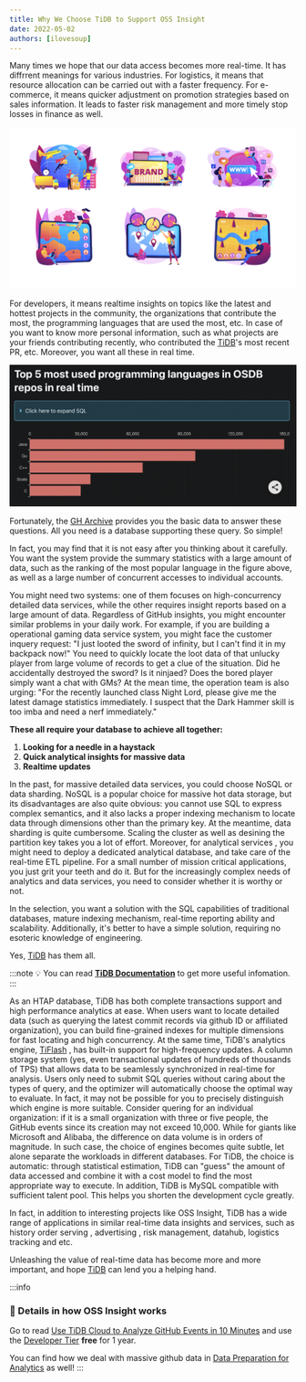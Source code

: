 ```yaml
---
title: Why We Choose TiDB to Support OSS Insight
date: 2022-05-02
authors: [ilovesoup]
---
```


Many times we hope that our data access becomes more real-time. It has diffrrent meanings for various industries. For logistics, it means that resource allocation can be carried out with a faster frequency. For e-commerce, it means quicker adjustment on promotion strategies based on sales information. It leads to faster risk management and more timely stop losses in finance as well.

<!--truncate-->

![](./scenerios.png)

For developers, it means realtime insights on topics like the latest and hottest projects in the community, the organizations that contribute the most, the programming languages that are used the most, etc. In case of you want to know more personal information, such as what projects are your friends contributing recently, who contributed the [TiDB](https://github.com/pingcap/tidb/?utm_source=ossinsight&utm_medium=referral)'s most recent PR, etc. Moreover, you want all these in real time.

![](./top5-languages.png)

Fortunately, the [GH Archive](https://www.gharchive.org/) provides you the basic data to answer these questions. All you need is a database supporting these query. So simple!

In fact, you may find that it is not easy after you thinking about it carefully. You want the system provide the summary statistics with a large amount of data, such as the ranking of the most popular language in the figure above, as well as a large number of concurrent accesses to individual accounts. 

You might need two systems: one of them focuses on high-concurrency detailed data services, while the other requires insight reports based on a large amount of data. Regardless of GitHub insights, you might encounter similar problems in your daily work. For example, if you are building a operational gaming data service system, you might face the customer inquery request: "I just looted the sword of infinity, but I can't find it in my backpack now!" You need to quickly locate the loot data of that unlucky player from large volume of records to get a clue of the situation. Did he accidentally destroyed the sword? Is it ninjaed? Does the bored player simply want a chat with GMs? At the mean time, the operation team is also urging: "For the recently launched class Night Lord, please give me the latest damage statistics immediately. I suspect that the Dark Hammer skill is too imba and need a nerf immediately."

**These all require your database to achieve all together:**
1. **Looking for a needle in a haystack**
2. **Quick analytical insights for massive data**
3. **Realtime updates**

In the past, for massive detailed data services, you could choose NoSQL or data sharding. NoSQL is a popular choice for massive hot data storage, but its disadvantages are also quite obvious: you cannot use SQL to express complex semantics, and it also lacks a proper indexing mechanism to locate data through dimensions other than the primary key.  At the meantime, data sharding is quite cumbersome. Scaling the cluster as well as desining the partition key takes you a lot of effort. Moreover, for analytical services , you might need to deploy a dedicated analytical database, and take care of the real-time ETL pipeline. For a small number of mission critical applications, you just grit your teeth and do it. But for the increasingly complex needs of analytics and data services, you need to consider whether it is worthy or not.

In the selection, you want a solution with the SQL capabilities of traditional databases, mature indexing mechanism, real-time reporting ability and scalability. Additionally, it's better to have a simple solution, requiring no esoteric knowledge of engineering.

Yes, [TiDB](https://en.pingcap.com/?utm_source=ossinsight&utm_medium=referral) has them all.

:::note
💡 You can read **[TiDB Documentation](https://docs.pingcap.com/tidb/stable/overview?utm_source=ossinsight&utm_medium=referral)** to get more useful infomation.
:::

As an HTAP database, TiDB has both complete transactions support and high performance analytics at ease. When users want to locate detailed data (such as querying the latest commit records via github ID or affiliated organization), you can build fine-grained indexes for multiple dimensions for fast locating and high concurrency. At the same time,  TiDB's analytics engine, [TiFlash](https://docs.pingcap.com/tidb/stable/tiflash-overview?utm_source=ossinsight&utm_medium=referral) , has built-in support for high-frequency updates. A column storage system (yes, even transactional updates of hundreds of thousands of TPS) that allows data to be seamlessly synchronized in real-time for analysis. Users only need to submit SQL queries without caring about the types of query, and the optimizer will automatically choose the optimal way to evaluate. In fact, it may not be possible for you to precisely distinguish which engine is more suitable. Consider quering for an individual organization: if it is a small organization with three or five people, the GitHub events since its creation may not exceed 10,000. While for giants like Microsoft and Alibaba, the difference on data volume is in orders of magnitude. In such case, the choice of engines becomes quite subtle, let alone separate the workloads in different databases. For TiDB, the choice is automatic: through statistical estimation, TiDB can "guess" the amount of data accessed and combine it with a cost model to find the most appropriate way to execute. In addition, TiDB is MySQL compatible with sufficient talent pool. This helps you shorten the development cycle greatly.

In fact, in addition to interesting projects like OSS Insight, TiDB has a wide range of applications in similar real-time data insights and services, such as history order serving , advertising , risk management, datahub, logistics tracking and etc.

Unleashing the value of real-time data has become more and more important, and hope [TiDB](https://docs.pingcap.com/tidb/stable/overview?utm_source=ossinsight&utm_medium=referral) can lend you a helping hand.

:::info
### 🌟 Details in how OSS Insight works

Go to read [Use TiDB Cloud to Analyze GitHub Events in 10 Minutes](/blog/try-it-yourself) and use the [Developer Tier](https://tidbcloud.com/signup?utm_source=ossinsight&utm_medium=referral) **free** for 1 year.

You can find how we deal with massive github data in [Data Preparation for Analytics](/blog/how-it-works) as well!
:::
